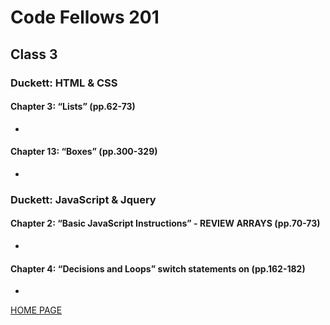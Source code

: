 # Code Fellows 201

## Class 3

### Duckett: HTML & CSS

#### Chapter 3: “Lists” (pp.62-73)

-

#### Chapter 13: “Boxes” (pp.300-329)

-

### Duckett: JavaScript & Jquery

#### Chapter 2: “Basic JavaScript Instructions” - REVIEW ARRAYS (pp.70-73)

-

#### Chapter 4: “Decisions and Loops” switch statements on (pp.162-182)

-

[HOME PAGE](https://getullrichordietrying.github.io/reading-notes/)
